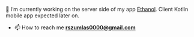 🔭 I’m currently working on the server side of my app <a href="https://github.com/rszumlas/ETHanolgit" target="_blank">Ethanol</a>. Client Kotlin mobile app expected later on.

- 📫 How to reach me **rszumlas0000@gmail.com**

